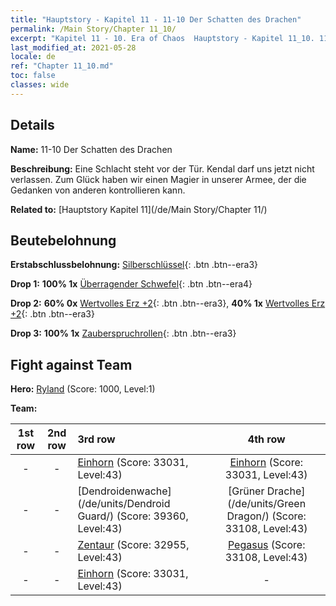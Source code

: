 ```yaml
---
title: "Hauptstory - Kapitel 11 - 11-10 Der Schatten des Drachen"
permalink: /Main Story/Chapter 11_10/
excerpt: "Kapitel 11 - 10. Era of Chaos  Hauptstory - Kapitel 11_10. 11-10 Der Schatten des Drachen"
last_modified_at: 2021-05-28
locale: de
ref: "Chapter 11_10.md"
toc: false
classes: wide
---
```


## Details

 **Name:** 11-10 Der Schatten des Drachen

 **Beschreibung:** Eine Schlacht steht vor der Tür. Kendal darf uns jetzt nicht verlassen. Zum Glück haben wir einen Magier in unserer Armee, der die Gedanken von anderen kontrollieren kann.

 **Related to:** [Hauptstory Kapitel 11](/de/Main Story/Chapter 11/)

## Beutebelohnung

 **Erstabschlussbelohnung:** [Silberschlüssel](/ItemsDE/con_693/){: .btn .btn--era3}

 **Drop 1:** **100% 1x** [Überragender Schwefel](/ItemsDE/mat_36/){: .btn .btn--era4}

 **Drop 2:** **60% 0x** [Wertvolles Erz +2](/ItemsDE/mat_26/){: .btn .btn--era3}, **40% 1x** [Wertvolles Erz +2](/ItemsDE/mat_26/){: .btn .btn--era3}

 **Drop 3:** **100% 1x** [Zauberspruchrollen](/ItemsDE/con_694/){: .btn .btn--era3}


## Fight against Team
 **Hero:** [Ryland](/de/heroes/Ryland/) (Score: 1000, Level:1)

 **Team:**


  | 1st row | 2nd row | 3rd row | 4th row |
  |:----:|:----:|:----|:----:|
  | - | - | [Einhorn](/de/units/Unicorn/) (Score: 33031, Level:43)  | [Einhorn](/de/units/Unicorn/) (Score: 33031, Level:43)  |
  | - | - | [Dendroidenwache](/de/units/Dendroid Guard/) (Score: 39360, Level:43)  | [Grüner Drache](/de/units/Green Dragon/) (Score: 33108, Level:43)  |
  | - | - | [Zentaur](/de/units/Centaur/) (Score: 32955, Level:43)  | [Pegasus](/de/units/Pegasus/) (Score: 33108, Level:43)  |
  | - | - | [Einhorn](/de/units/Unicorn/) (Score: 33031, Level:43)  | - |


